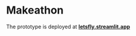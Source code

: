 # Makeathon

The prototype is deployed at  **[letsfly.streamlit.app](https://letsfly.streamlit.app/)**
